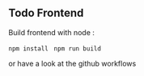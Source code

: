 ## Todo Frontend

Build frontend with node :

`npm install `
`npm run build `

or have a look at the github workflows
